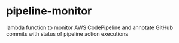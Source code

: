 # pipeline-monitor
lambda function to monitor AWS CodePipeline and annotate GitHub commits with status of pipeline action executions
